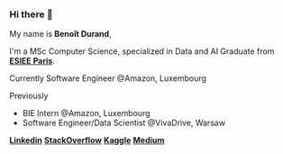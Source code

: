 ### Hi there 👋

My name is **Benoît Durand**,

I'm a MSc Computer Science, specialized in Data and AI Graduate from [**ESIEE Paris**](https://www.esiee.fr). 

Currently Software Engineer @Amazon, Luxembourg

Previously
  - BIE Intern @Amazon, Luxembourg
  - Software Engineer/Data Scientist @VivaDrive, Warsaw


[**Linkedin**](https://linkedin.com/in/benoît-durand/)
[**StackOverflow**](https://stackoverflow.com/users/8044800/bdurand)
[**Kaggle**](https://www.kaggle.com/bdokkkk)
[**Medium**](https://medium.com/@bdurand)
